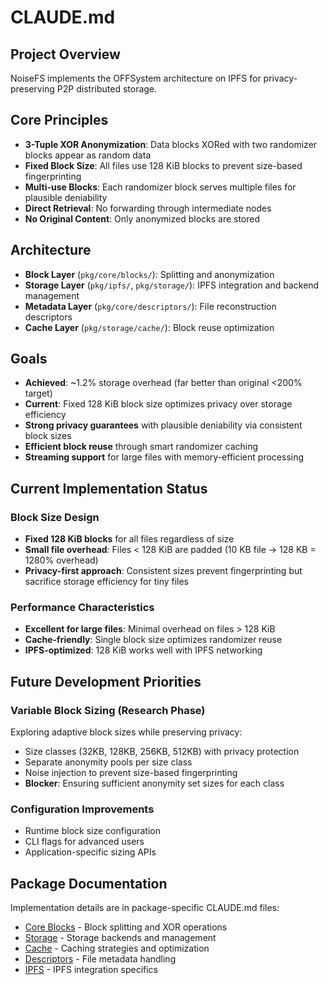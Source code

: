 # CLAUDE.md

## Project Overview

NoiseFS implements the OFFSystem architecture on IPFS for privacy-preserving P2P distributed storage.

## Core Principles

- **3-Tuple XOR Anonymization**: Data blocks XORed with two randomizer blocks appear as random data
- **Fixed Block Size**: All files use 128 KiB blocks to prevent size-based fingerprinting
- **Multi-use Blocks**: Each randomizer block serves multiple files for plausible deniability
- **Direct Retrieval**: No forwarding through intermediate nodes
- **No Original Content**: Only anonymized blocks are stored

## Architecture

- **Block Layer** (`pkg/core/blocks/`): Splitting and anonymization
- **Storage Layer** (`pkg/ipfs/`, `pkg/storage/`): IPFS integration and backend management
- **Metadata Layer** (`pkg/core/descriptors/`): File reconstruction descriptors
- **Cache Layer** (`pkg/storage/cache/`): Block reuse optimization

## Goals

- **Achieved**: ~1.2% storage overhead (far better than original <200% target)
- **Current**: Fixed 128 KiB block size optimizes privacy over storage efficiency
- **Strong privacy guarantees** with plausible deniability via consistent block sizes
- **Efficient block reuse** through smart randomizer caching
- **Streaming support** for large files with memory-efficient processing

## Current Implementation Status

### Block Size Design
- **Fixed 128 KiB blocks** for all files regardless of size
- **Small file overhead**: Files < 128 KiB are padded (10 KB file → 128 KB = 1280% overhead)
- **Privacy-first approach**: Consistent sizes prevent fingerprinting but sacrifice storage efficiency for tiny files

### Performance Characteristics
- **Excellent for large files**: Minimal overhead on files > 128 KiB
- **Cache-friendly**: Single block size optimizes randomizer reuse
- **IPFS-optimized**: 128 KiB works well with IPFS networking

## Future Development Priorities

### Variable Block Sizing (Research Phase)
Exploring adaptive block sizes while preserving privacy:
- Size classes (32KB, 128KB, 256KB, 512KB) with privacy protection
- Separate anonymity pools per size class
- Noise injection to prevent size-based fingerprinting
- **Blocker**: Ensuring sufficient anonymity set sizes for each class

### Configuration Improvements
- Runtime block size configuration
- CLI flags for advanced users
- Application-specific sizing APIs

## Package Documentation

Implementation details are in package-specific CLAUDE.md files:
- [Core Blocks](pkg/core/blocks/CLAUDE.md) - Block splitting and XOR operations
- [Storage](pkg/storage/CLAUDE.md) - Storage backends and management
- [Cache](pkg/storage/cache/CLAUDE.md) - Caching strategies and optimization
- [Descriptors](pkg/core/descriptors/CLAUDE.md) - File metadata handling
- [IPFS](pkg/ipfs/CLAUDE.md) - IPFS integration specifics
